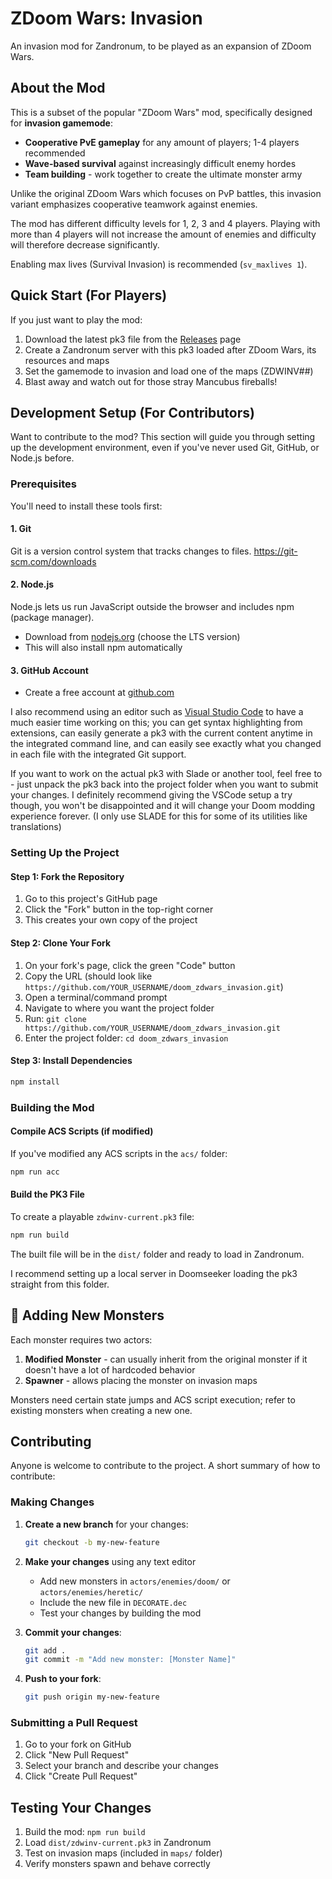 # ZDoom Wars: Invasion

An invasion mod for Zandronum, to be played as an expansion of ZDoom Wars.


## About the Mod

This is a subset of the popular "ZDoom Wars" mod, specifically designed for **invasion gamemode**:
- **Cooperative PvE gameplay** for any amount of players; 1-4 players recommended
- **Wave-based survival** against increasingly difficult enemy hordes
- **Team building** - work together to create the ultimate monster army

Unlike the original ZDoom Wars which focuses on PvP battles, this invasion variant emphasizes cooperative teamwork against enemies.

The mod has different difficulty levels for 1, 2, 3 and 4 players. Playing with more than 4 players will not increase the amount of enemies and difficulty will therefore decrease significantly.

Enabling max lives (Survival Invasion) is recommended (`sv_maxlives 1`).


## Quick Start (For Players)

If you just want to play the mod:

1. Download the latest pk3 file from the [Releases](../../releases) page
2. Create a Zandronum server with this pk3 loaded after ZDoom Wars, its resources and maps
3. Set the gamemode to invasion and load one of the maps (ZDWINV##)
4. Blast away and watch out for those stray Mancubus fireballs!


## Development Setup (For Contributors)

Want to contribute to the mod? This section will guide you through setting up the development environment, even if you've never used Git, GitHub, or Node.js before.

### Prerequisites

You'll need to install these tools first:

#### 1. Git
Git is a version control system that tracks changes to files.
https://git-scm.com/downloads

#### 2. Node.js
Node.js lets us run JavaScript outside the browser and includes npm (package manager).
- Download from [nodejs.org](https://nodejs.org/) (choose the LTS version)
- This will also install npm automatically

#### 3. GitHub Account
- Create a free account at [github.com](https://github.com)


I also recommend using an editor such as [Visual Studio Code](https://code.visualstudio.com/) to have a much easier time working on this; you can get syntax highlighting from extensions, can easily generate a pk3 with the current content anytime in the integrated command line, and can easily see exactly what you changed in each file with the integrated Git support.

If you want to work on the actual pk3 with Slade or another tool, feel free to - just unpack the pk3 back into the project folder when you want to submit your changes. I definitely recommend giving the VSCode setup a try though, you won't be disappointed and it will change your Doom modding experience forever. (I only use SLADE for this for some of its utilities like translations)

### Setting Up the Project

#### Step 1: Fork the Repository
1. Go to this project's GitHub page
2. Click the "Fork" button in the top-right corner
3. This creates your own copy of the project

#### Step 2: Clone Your Fork
1. On your fork's page, click the green "Code" button
2. Copy the URL (should look like `https://github.com/YOUR_USERNAME/doom_zdwars_invasion.git`)
3. Open a terminal/command prompt
4. Navigate to where you want the project folder
5. Run: `git clone https://github.com/YOUR_USERNAME/doom_zdwars_invasion.git`
6. Enter the project folder: `cd doom_zdwars_invasion`

#### Step 3: Install Dependencies
```bash
npm install
```

### Building the Mod

#### Compile ACS Scripts (if modified)
If you've modified any ACS scripts in the `acs/` folder:
```bash
npm run acc
```

#### Build the PK3 File
To create a playable `zdwinv-current.pk3` file:
```bash
npm run build
```

The built file will be in the `dist/` folder and ready to load in Zandronum.

I recommend setting up a local server in Doomseeker loading the pk3 straight from this folder.


## 🧌 Adding New Monsters

Each monster requires two actors:

1. **Modified Monster** - can usually inherit from the original monster if it doesn't have a lot of hardcoded behavior
2. **Spawner** - allows placing the monster on invasion maps

Monsters need certain state jumps and ACS script execution; refer to existing monsters when creating a new one.


## Contributing

Anyone is welcome to contribute to the project. A short summary of how to contribute:

### Making Changes

1. **Create a new branch** for your changes:
   ```bash
   git checkout -b my-new-feature
   ```

2. **Make your changes** using any text editor
   - Add new monsters in `actors/enemies/doom/` or `actors/enemies/heretic/`
   - Include the new file in `DECORATE.dec`
   - Test your changes by building the mod

3. **Commit your changes**:
   ```bash
   git add .
   git commit -m "Add new monster: [Monster Name]"
   ```

4. **Push to your fork**:
   ```bash
   git push origin my-new-feature
   ```

### Submitting a Pull Request

1. Go to your fork on GitHub
2. Click "New Pull Request"
3. Select your branch and describe your changes
4. Click "Create Pull Request"


## Testing Your Changes

1. Build the mod: `npm run build`
2. Load `dist/zdwinv-current.pk3` in Zandronum
3. Test on invasion maps (included in `maps/` folder)
4. Verify monsters spawn and behave correctly

